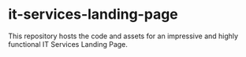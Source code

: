 # it-services-landing-page
This repository hosts the code and assets for an impressive and highly functional IT Services Landing Page.
